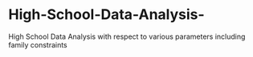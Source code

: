 # High-School-Data-Analysis-
High School Data Analysis with respect to various parameters including family constraints

